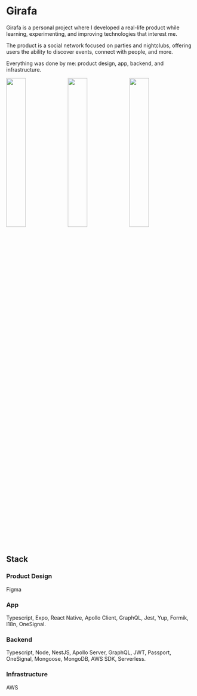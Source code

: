 # Girafa
Girafa is a personal project where I developed a real-life product while learning, experimenting, and improving technologies that interest me.

The product is a social network focused on parties and nightclubs, offering users the ability to discover events, connect with people, and more.

Everything was done by me: product design, app, backend, and infrastructure.

<img src="https://github.com/user-attachments/assets/9e59df60-b935-4cd9-aa13-263e347511bb" width="32%" />
<img src="https://github.com/user-attachments/assets/a6e26d84-fac9-414e-b69b-6bdf54c47182" width="32%" />
<img src="https://github.com/user-attachments/assets/1bdb53c7-3122-4454-803d-281cbacfff82" width="32%" />


## Stack
### Product Design
Figma
### App
Typescript, Expo, React Native, Apollo Client, GraphQL, Jest, Yup, Formik, I18n, OneSignal.
### Backend
Typescript, Node, NestJS, Apollo Server, GraphQL, JWT, Passport, OneSignal, Mongoose, MongoDB, AWS SDK, Serverless. 
### Infrastructure
AWS
